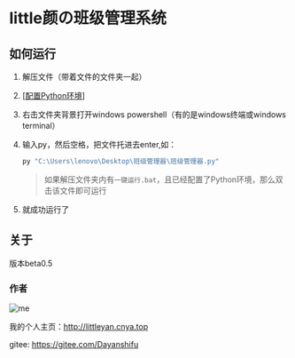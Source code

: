 # little颜の班级管理系统

## 如何运行

1. 解压文件（带着文件的文件夹一起）

2. [[配置Python环境](http://littleyan.cnya.top/tools/baidu/index.html?配置python环境)]

3. 右击文件夹背景打开windows powershell（有的是windows终端或windows terminal）

4. 输入py，然后空格，把文件托进去enter,如：

   ```powershell
   py "C:\Users\lenovo\Desktop\班级管理器\班级管理器.py"
   ```

   > 如果解压文件夹内有`一键运行.bat`，且已经配置了Python环境，那么双击该文件即可运行

5. 就成功运行了

## 关于

版本beta0.5

### 作者

![me](https://gitee.com/Dayanshifu/imagebed/raw/master/img/头像.jpg)

我的个人主页：http://littleyan.cnya.top

gitee: https://gitee.com/Dayanshifu



 